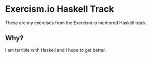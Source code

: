 # Exercism.io Haskell Track
These are my exercises from the Exercism.io mentored Haskell track.

## Why?
I am terrible with Haskell and I hope to get better. 
